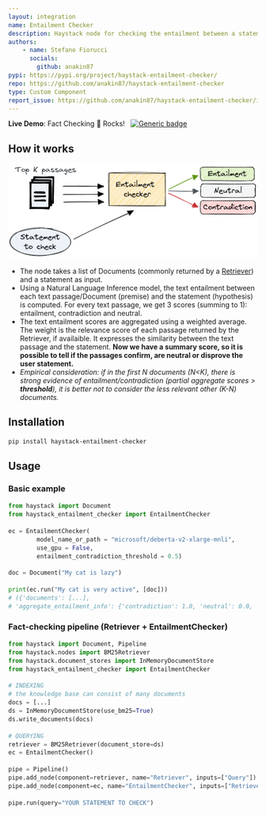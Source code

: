 ```yaml
---
layout: integration
name: Entailment Checker
description: Haystack node for checking the entailment between a statement and a list of Documents
authors:
    - name: Stefano Fiorucci
      socials:
        github: anakin87
pypi: https://pypi.org/project/haystack-entailment-checker/
repo: https://github.com/anakin87/haystack-entailment-checker
type: Custom Component
report_issue: https://github.com/anakin87/haystack-entailment-checker/issues
---
```

**Live Demo**: Fact Checking 🎸 Rocks! &nbsp; [![Generic badge](https://img.shields.io/badge/🤗-Open%20in%20Spaces-blue.svg)](https://huggingface.co/spaces/anakin87/fact-checking-rocks)

## How it works
![Entailment Checker Node](https://github.com/anakin87/haystack-entailment-checker/raw/main/images/entailment_checker_node.png)
- The node takes a list of Documents (commonly returned by a [Retriever](https://docs.haystack.deepset.ai/docs/retriever)) and a statement as input.
- Using a Natural Language Inference model, the text entailment between each text passage/Document (premise) and the statement (hypothesis) is computed. For every text passage, we get 3 scores (summing to 1): entailment, contradiction and neutral.
- The text entailment scores are aggregated using a weighted average. The weight is the relevance score of each passage returned by the Retriever, if availaible. It expresses the similarity between the text passage and the statement. **Now we have a summary score, so it is possible to tell if the passages confirm, are neutral or disprove the user statement.**
- *Empirical consideration: if in the first N documents (N<K), there is strong evidence of entailment/contradiction (partial aggregate scores > **threshold**), it is better not to consider the less relevant other (K-N) documents.*

## Installation
```bash
pip install haystack-entailment-checker
```

## Usage
### Basic example
```python
from haystack import Document
from haystack_entailment_checker import EntailmentChecker

ec = EntailmentChecker(
        model_name_or_path = "microsoft/deberta-v2-xlarge-mnli",
        use_gpu = False,
        entailment_contradiction_threshold = 0.5)

doc = Document("My cat is lazy")

print(ec.run("My cat is very active", [doc]))
# ({'documents': [...],
# 'aggregate_entailment_info': {'contradiction': 1.0, 'neutral': 0.0, 'entailment': 0.0}}, ...)
```

### Fact-checking pipeline (Retriever + EntailmentChecker)
```python
from haystack import Document, Pipeline
from haystack.nodes import BM25Retriever
from haystack.document_stores import InMemoryDocumentStore
from haystack_entailment_checker import EntailmentChecker

# INDEXING
# the knowledge base can consist of many documents
docs = [...]
ds = InMemoryDocumentStore(use_bm25=True)
ds.write_documents(docs)

# QUERYING
retriever = BM25Retriever(document_store=ds)
ec = EntailmentChecker()

pipe = Pipeline()
pipe.add_node(component=retriever, name="Retriever", inputs=["Query"])
pipe.add_node(component=ec, name="EntailmentChecker", inputs=["Retriever"])

pipe.run(query="YOUR STATEMENT TO CHECK")
```

